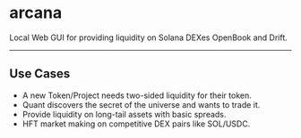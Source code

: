 # arcana

Local Web GUI for providing liquidity on Solana DEXes OpenBook and Drift.


---

## Use Cases
* A new Token/Project needs two-sided liquidity for their token.
* Quant discovers the secret of the universe and wants to trade it.
* Provide liquidity on long-tail assets with basic spreads.
* HFT market making on competitive DEX pairs like SOL/USDC.